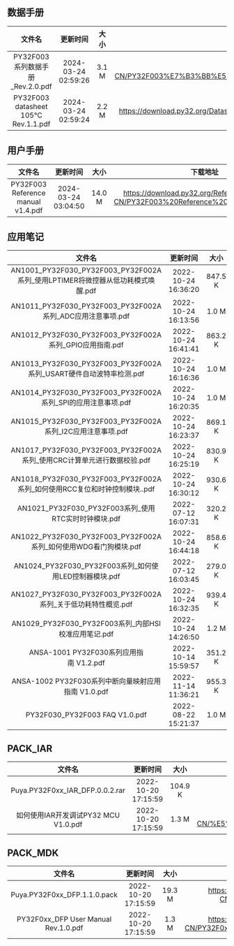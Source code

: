 ## 数据手册
| 文件名 | 更新时间 | 大小 | 下载地址 |
| :----: | :----: | :----: | :----: |
| PY32F003系列数据手册_Rev.2.0.pdf | 2024-03-24 02:59:26 | 3.1 M | <https://download.py32.org/Datasheet/zh-CN/PY32F003%E7%B3%BB%E5%88%97%E6%95%B0%E6%8D%AE%E6%89%8B%E5%86%8C_Rev.2.0.pdf> |
| PY32F003 datasheet 105℃ Rev.1.1.pdf | 2024-03-24 02:59:24 | 2.2 M | <https://download.py32.org/Datasheet/zh-CN/PY32F003%20datasheet%20105%E2%84%83%20Rev.1.1.pdf> |
## 用户手册
| 文件名 | 更新时间 | 大小 | 下载地址 |
| :----: | :----: | :----: | :----: |
| PY32F003 Reference manual v1.4.pdf | 2024-03-24 03:04:50 | 14.0 M | <https://download.py32.org/ReferenceManual/zh-CN/PY32F003%20Reference%20manual%20v1.4.pdf> |
## 应用笔记
| 文件名 | 更新时间 | 大小 | 下载地址 |
| :----: | :----: | :----: | :----: |
| AN1001_PY32F030_PY32F003_PY32F002A系列_使用LPTIMER将微控器从低功耗模式唤醒.pdf | 2022-10-24 16:36:20 | 847.5 K | <https://download.py32.org/ApplicationNote/zh-CN/AN1001_PY32F030_PY32F003_PY32F002A%E7%B3%BB%E5%88%97_%E4%BD%BF%E7%94%A8LPTIMER%E5%B0%86%E5%BE%AE%E6%8E%A7%E5%99%A8%E4%BB%8E%E4%BD%8E%E5%8A%9F%E8%80%97%E6%A8%A1%E5%BC%8F%E5%94%A4%E9%86%92.pdf> |
| AN1011_PY32F030_PY32F003_PY32F002A系列_ADC应用注意事项.pdf | 2022-10-24 16:13:56 | 1.0 M | <https://download.py32.org/ApplicationNote/zh-CN/AN1011_PY32F030_PY32F003_PY32F002A%E7%B3%BB%E5%88%97_ADC%E5%BA%94%E7%94%A8%E6%B3%A8%E6%84%8F%E4%BA%8B%E9%A1%B9.pdf> |
| AN1012_PY32F030_PY32F003_PY32F002A系列_GPIO应用指南.pdf | 2022-10-24 16:41:41 | 863.2 K | <https://download.py32.org/ApplicationNote/zh-CN/AN1012_PY32F030_PY32F003_PY32F002A%E7%B3%BB%E5%88%97_GPIO%E5%BA%94%E7%94%A8%E6%8C%87%E5%8D%97.pdf> |
| AN1013_PY32F030_PY32F003_PY32F002A系列_USART硬件自动波特率检测.pdf | 2022-10-24 16:16:36 | 1.0 M | <https://download.py32.org/ApplicationNote/zh-CN/AN1013_PY32F030_PY32F003_PY32F002A%E7%B3%BB%E5%88%97_USART%E7%A1%AC%E4%BB%B6%E8%87%AA%E5%8A%A8%E6%B3%A2%E7%89%B9%E7%8E%87%E6%A3%80%E6%B5%8B.pdf> |
| AN1014_PY32F030_PY32F003_PY32F002A系列_SPI的应用注意事项.pdf | 2022-10-24 16:20:35 | 1.0 M | <https://download.py32.org/ApplicationNote/zh-CN/AN1014_PY32F030_PY32F003_PY32F002A%E7%B3%BB%E5%88%97_SPI%E7%9A%84%E5%BA%94%E7%94%A8%E6%B3%A8%E6%84%8F%E4%BA%8B%E9%A1%B9.pdf> |
| AN1015_PY32F030_PY32F003_PY32F002A系列_I2C应用注意事项.pdf | 2022-10-24 16:23:37 | 869.1 K | <https://download.py32.org/ApplicationNote/zh-CN/AN1015_PY32F030_PY32F003_PY32F002A%E7%B3%BB%E5%88%97_I2C%E5%BA%94%E7%94%A8%E6%B3%A8%E6%84%8F%E4%BA%8B%E9%A1%B9.pdf> |
| AN1017_PY32F030_PY32F003_PY32F002A系列_使用CRC计算单元进行数据校验.pdf | 2022-10-24 16:25:19 | 830.9 K | <https://download.py32.org/ApplicationNote/zh-CN/AN1017_PY32F030_PY32F003_PY32F002A%E7%B3%BB%E5%88%97_%E4%BD%BF%E7%94%A8CRC%E8%AE%A1%E7%AE%97%E5%8D%95%E5%85%83%E8%BF%9B%E8%A1%8C%E6%95%B0%E6%8D%AE%E6%A0%A1%E9%AA%8C.pdf> |
| AN1018_PY32F030_PY32F003_PY32F002A系列_如何使用RCC复位和时钟控制模块..pdf | 2022-10-24 16:30:12 | 930.6 K | <https://download.py32.org/ApplicationNote/zh-CN/AN1018_PY32F030_PY32F003_PY32F002A%E7%B3%BB%E5%88%97_%E5%A6%82%E4%BD%95%E4%BD%BF%E7%94%A8RCC%E5%A4%8D%E4%BD%8D%E5%92%8C%E6%97%B6%E9%92%9F%E6%8E%A7%E5%88%B6%E6%A8%A1%E5%9D%97..pdf> |
| AN1021_PY32F030_PY32F003系列_使用RTC实时时钟模块.pdf | 2022-07-12 16:07:31 | 320.2 K | <https://download.py32.org/ApplicationNote/zh-CN/AN1021_PY32F030_PY32F003%E7%B3%BB%E5%88%97_%E4%BD%BF%E7%94%A8RTC%E5%AE%9E%E6%97%B6%E6%97%B6%E9%92%9F%E6%A8%A1%E5%9D%97.pdf> |
| AN1022_PY32F030_PY32F003_PY32F002A系列_如何使用WDG看门狗模块.pdf | 2022-10-24 16:44:18 | 858.6 K | <https://download.py32.org/ApplicationNote/zh-CN/AN1022_PY32F030_PY32F003_PY32F002A%E7%B3%BB%E5%88%97_%E5%A6%82%E4%BD%95%E4%BD%BF%E7%94%A8WDG%E7%9C%8B%E9%97%A8%E7%8B%97%E6%A8%A1%E5%9D%97.pdf> |
| AN1024_PY32F030_PY32F003系列_如何使用LED控制器模块.pdf | 2022-07-12 16:03:45 | 279.0 K | <https://download.py32.org/ApplicationNote/zh-CN/AN1024_PY32F030_PY32F003%E7%B3%BB%E5%88%97_%E5%A6%82%E4%BD%95%E4%BD%BF%E7%94%A8LED%E6%8E%A7%E5%88%B6%E5%99%A8%E6%A8%A1%E5%9D%97.pdf> |
| AN1027_PY32F030_PY32F003_PY32F002A系列_关于低功耗特性概览.pdf | 2022-10-24 16:32:35 | 939.4 K | <https://download.py32.org/ApplicationNote/zh-CN/AN1027_PY32F030_PY32F003_PY32F002A%E7%B3%BB%E5%88%97_%E5%85%B3%E4%BA%8E%E4%BD%8E%E5%8A%9F%E8%80%97%E7%89%B9%E6%80%A7%E6%A6%82%E8%A7%88.pdf> |
| AN1029_PY32F030_PY32F003系列_内部HSI校准应用笔记.pdf | 2022-10-24 14:26:50 | 1.2 M | <https://download.py32.org/ApplicationNote/zh-CN/AN1029_PY32F030_PY32F003%E7%B3%BB%E5%88%97_%E5%86%85%E9%83%A8HSI%E6%A0%A1%E5%87%86%E5%BA%94%E7%94%A8%E7%AC%94%E8%AE%B0.pdf> |
| ANSA-1001 PY32F030系列应用指南 V1.2.pdf | 2022-10-14 15:59:57 | 351.2 K | <https://download.py32.org/ApplicationNote/zh-CN/ANSA-1001%20PY32F030%E7%B3%BB%E5%88%97%E5%BA%94%E7%94%A8%E6%8C%87%E5%8D%97%C2%A0V1.2.pdf> |
| ANSA-1002 PY32F030系列中断向量映射应用指南 V1.0.pdf | 2022-11-14 11:36:21 | 955.3 K | <https://download.py32.org/ApplicationNote/zh-CN/ANSA-1002%20PY32F030%E7%B3%BB%E5%88%97%E4%B8%AD%E6%96%AD%E5%90%91%E9%87%8F%E6%98%A0%E5%B0%84%E5%BA%94%E7%94%A8%E6%8C%87%E5%8D%97%C2%A0V1.0.pdf> |
| PY32F030_PY32F003 FAQ V1.0.pdf | 2022-08-22 15:21:37 | 1.0 M | <https://download.py32.org/ApplicationNote/zh-CN/PY32F030_PY32F003%20FAQ%20V1.0.pdf> |
## PACK_IAR
| 文件名 | 更新时间 | 大小 | 下载地址 |
| :----: | :----: | :----: | :----: |
| Puya.PY32F0xx_IAR_DFP.0.0.2.rar | 2022-10-20 17:15:59 | 104.9 K | <https://download.py32.org/PACK_IAR/zh-CN/Puya.PY32F0xx_IAR_DFP.0.0.2.rar> |
| 如何使用IAR开发调试PY32 MCU V1.0.pdf | 2022-10-20 17:15:59 | 1.3 M | <https://download.py32.org/PACK_IAR/zh-CN/%E5%A6%82%E4%BD%95%E4%BD%BF%E7%94%A8IAR%E5%BC%80%E5%8F%91%E8%B0%83%E8%AF%95PY32%20MCU%20V1.0.pdf> |
## PACK_MDK
| 文件名 | 更新时间 | 大小 | 下载地址 |
| :----: | :----: | :----: | :----: |
| Puya.PY32F0xx_DFP.1.1.0.pack | 2022-10-20 17:15:59 | 19.3 M | <https://download.py32.org/PACK_MDK/zh-CN/Puya.PY32F0xx_DFP.1.1.0.pack> |
| PY32F0xx_DFP User Manual Rev.1.0.pdf | 2022-10-20 17:15:59 | 1.3 M | <https://download.py32.org/PACK_MDK/zh-CN/PY32F0xx_DFP%20User%20Manual%20Rev.1.0.pdf> |
